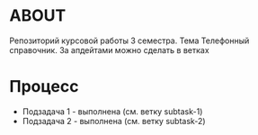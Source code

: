 # ABOUT
Репозиторий курсовой работы 3 семестра. Тема Телефонный справочник. За апдейтами можно сделать в ветках

# Процесс
- Подзадача 1 - выполнена (см. ветку subtask-1)
- Подзадача 2 - выполнена (см. ветку subtask-2)


